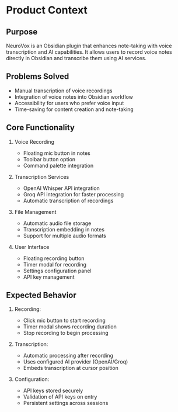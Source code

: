 # Product Context

## Purpose
NeuroVox is an Obsidian plugin that enhances note-taking with voice transcription and AI capabilities. It allows users to record voice notes directly in Obsidian and transcribe them using AI services.

## Problems Solved
- Manual transcription of voice recordings
- Integration of voice notes into Obsidian workflow
- Accessibility for users who prefer voice input
- Time-saving for content creation and note-taking

## Core Functionality
1. Voice Recording
   - Floating mic button in notes
   - Toolbar button option
   - Command palette integration
   
2. Transcription Services
   - OpenAI Whisper API integration
   - Groq API integration for faster processing
   - Automatic transcription of recordings
   
3. File Management
   - Automatic audio file storage
   - Transcription embedding in notes
   - Support for multiple audio formats

4. User Interface
   - Floating recording button
   - Timer modal for recording
   - Settings configuration panel
   - API key management

## Expected Behavior
1. Recording:
   - Click mic button to start recording
   - Timer modal shows recording duration
   - Stop recording to begin processing
   
2. Transcription:
   - Automatic processing after recording
   - Uses configured AI provider (OpenAI/Groq)
   - Embeds transcription at cursor position
   
3. Configuration:
   - API keys stored securely
   - Validation of API keys on entry
   - Persistent settings across sessions
